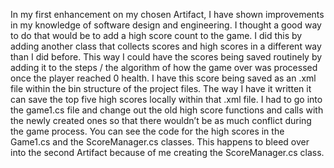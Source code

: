 In my first enhancement on my chosen Artifact, I have shown improvements in my knowledge of software design and engineering. I thought a good way to do that would be to add a high score count to the game. I did this by adding another class that collects scores and high scores in a different way than I did before. This way I could have the scores being saved routinely by adding it to the steps / the algorithm of how the game over was processed once the player reached 0 health. I have this score being saved as an .xml file within the bin structure of the project files. The way I have it written it can save the top five high scores locally within that .xml file. I had to go into the game1.cs file and change out the old high score functions and calls with the newly created ones so that there wouldn’t be as much conflict during the game process. 
You can see the code for the high scores in the Game1.cs and the ScoreManager.cs classes. This happens to bleed over into the second Artifact because of me creating the ScoreManager.cs class.

